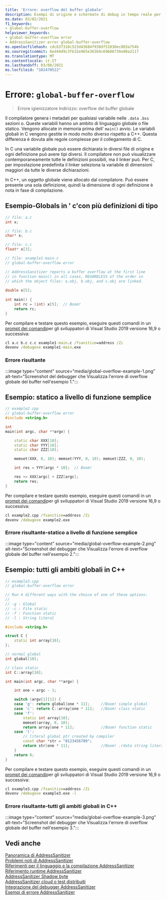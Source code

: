 ```yaml
---
title: 'Errore: overflow del buffer globale'
description: Esempi di origine e schermate di debug in tempo reale per errori di overflow di variabili globali.
ms.date: 03/02/2021
f1_keywords:
- global-buffer-overflow
helpviewer_keywords:
- global-buffer-overflow error
- AddressSanitizer error global-buffer-overflow
ms.openlocfilehash: cdc637318c523d43684f938df51030ec803a754b
ms.sourcegitcommit: 6ed44d9c3fb32e965e363b9c69686739a90a2117
ms.translationtype: MT
ms.contentlocale: it-IT
ms.lasthandoff: 03/08/2021
ms.locfileid: "102470522"
---
```

# <a name="error-global-buffer-overflow"></a>Errore: `global-buffer-overflow`

> Errore igienizzatore Indirizzo: overflow del buffer globale

Il compilatore genera i metadati per qualsiasi variabile nelle `.data` `.bss` sezioni o. Queste variabili hanno un ambito di linguaggio globale o file statico. Vengono allocate in memoria prima dell' `main()` avvio. Le variabili globali in C vengono gestite in modo molto diverso rispetto a C++. Questa differenza è dovuta alle regole complesse per il collegamento di C.

In C una variabile globale può essere dichiarata in diversi file di origine e ogni definizione può avere tipi diversi. Il compilatore non può visualizzare contemporaneamente tutte le definizioni possibili, ma il linker può. Per C, per impostazione predefinita il linker seleziona la variabile di dimensioni maggiori da tutte le diverse dichiarazioni.

In C++, un oggetto globale viene allocato dal compilatore. Può essere presente una sola definizione, quindi la dimensione di ogni definizione è nota in fase di compilazione.

## <a name="example---globals-in-c-with-multiple-type-definitions"></a>Esempio-Globals in ' c'con più definizioni di tipo

```cpp
// file: a.c
int x;
```

```cpp
// file: b.c
char* x;
```

```cpp
// file: c.c
float* x[3];
```

```cpp
// file: example1-main.c
// global-buffer-overflow error

// AddressSanitizer reports a buffer overflow at the first line
// in function main() in all cases, REGARDLESS of the order in 
// which the object files: a.obj, b.obj, and c.obj are linked.
  
double x[5];
 
int main() { 
    int rc = (int) x[5];  // Boom!
    return rc; 
}
```

Per compilare e testare questo esempio, eseguire questi comandi in un [prompt dei comandi](../build/building-on-the-command-line.md#developer_command_prompt_shortcuts)per gli sviluppatori di Visual Studio 2019 versione 16,9 o successiva:

```cmd
cl a.c b.c c.c example1-main.c /fsanitize=address /Zi
devenv /debugexe example1-main.exe
```

### <a name="resulting-error"></a>Errore risultante

:::image type="content" source="media/global-overflow-example-1.png" alt-text="Screenshot del debugger che Visualizza l'errore di overflow globale del buffer nell'esempio 1.":::

## <a name="example---simple-function-level-static"></a>Esempio: statico a livello di funzione semplice

```cpp
// example2.cpp
// global-buffer-overflow error
#include <string.h>

int 
main(int argc, char **argv) {

    static char XXX[10];
    static char YYY[10];
    static char ZZZ[10];

    memset(XXX, 0, 10); memset(YYY, 0, 10); memset(ZZZ, 0, 10);

    int res = YYY[argc * 10];  // Boom!

    res += XXX[argc] + ZZZ[argc];
    return res;
}
```

Per compilare e testare questo esempio, eseguire questi comandi in un [prompt dei comandi](../build/building-on-the-command-line.md#developer_command_prompt_shortcuts)per gli sviluppatori di Visual Studio 2019 versione 16,9 o successiva:

```cmd
cl example2.cpp /fsanitize=address /Zi
devenv /debugexe example2.exe
```

### <a name="resulting-error---simple-function-level-static"></a>Errore risultante-statico a livello di funzione semplice

:::image type="content" source="media/global-overflow-example-2.png" alt-text="Screenshot del debugger che Visualizza l'errore di overflow globale del buffer nell'esempio 2.":::

## <a name="example---all-global-scopes-in-c"></a>Esempio: tutti gli ambiti globali in C++

```cpp
// example3.cpp
// global-buffer-overflow error

// Run 4 different ways with the choice of one of these options:
//
// -g : Global
// -c : File static
// -f : Function static
// -l : String literal

#include <string.h>

struct C {
    static int array[10];
};

// normal global
int global[10];

// class static
int C::array[10];

int main(int argc, char **argv) {

    int one = argc - 1;

    switch (argv[1][1]) {
    case 'g': return global[one * 11];     //Boom! simple global
    case 'c': return C::array[one * 11];   //Boom! class static
    case 'f':
        static int array[10];
        memset(array, 0, 10);
        return array[one * 11];            //Boom! function static
    case 'l':
        // literal global ptr created by compiler
        const char *str = "0123456789";
        return str[one * 11];              //Boom! .rdata string literal allocated by compiler
    }
    return 0;
}
```

Per compilare e testare questo esempio, eseguire questi comandi in un [prompt dei comandi](../build/building-on-the-command-line.md#developer_command_prompt_shortcuts)per gli sviluppatori di Visual Studio 2019 versione 16,9 o successiva:

```cmd
cl example3.cpp /fsanitize=address /Zi
devenv /debugexe example3.exe -l
```

### <a name="resulting-error---all-global-scopes-in-c"></a>Errore risultante-tutti gli ambiti globali in C++

:::image type="content" source="media/global-overflow-example-3.png" alt-text="Screenshot del debugger che Visualizza l'errore di overflow globale del buffer nell'esempio 3.":::

## <a name="see-also"></a>Vedi anche

[Panoramica di AddressSanitizer](./asan.md)\
[Problemi noti di AddressSanitizer](./asan-known-issues.md)\
[Riferimenti per il linguaggio e la compilazione AddressSanitizer](./asan-building.md)\
[Riferimento runtime AddressSanitizer](./asan-runtime.md)\
[AddressSanitizer Shadow byte](./asan-shadow-bytes.md)\
[AddressSanitizer cloud o test distribuiti](./asan-offline-crash-dumps.md)\
[Integrazione del debugger AddressSanitizer](./asan-debugger-integration.md)\
[Esempi di errore AddressSanitizer](./asan-error-examples.md)

